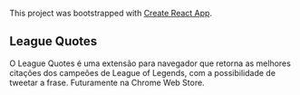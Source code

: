 This project was bootstrapped with [Create React App](https://github.com/facebook/create-react-app).

## League Quotes

O League Quotes é uma extensão para navegador que retorna as melhores citações dos campeões de League of Legends, com a possibilidade de tweetar a frase. Futuramente na Chrome Web Store.
